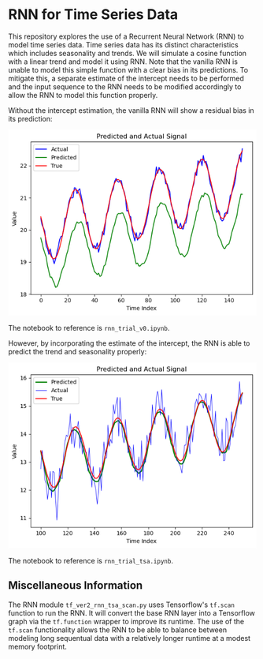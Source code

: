 # RNN for Time Series Data

This repository explores the use of a Recurrent Neural Network (RNN) to model time series data. Time series data has its distinct characteristics which includes seasonality and trends. We will simulate a cosine function with a linear trend and model it using RNN. Note that the vanilla RNN is unable to model this simple function with a clear bias in its predictions. To mitigate this, a separate estimate of the intercept needs to be performed and the input sequence to the RNN needs to be modified accordingly to allow the RNN to model this function properly.

Without the intercept estimation, the vanilla RNN will show a residual bias in its prediction:

![screenshot_1](rnn_without_intercept_estimate.png)

The notebook to reference is `rnn_trial_v0.ipynb`.

However, by incorporating the estimate of the intercept, the RNN is able to predict the trend and seasonality properly:

![screenshot_2](rnn_with_intercept_estimate.png)

The notebook to reference is `rnn_trial_tsa.ipynb`.

## Miscellaneous Information

The RNN module `tf_ver2_rnn_tsa_scan.py` uses Tensorflow's `tf.scan` function to run the RNN. It will convert the base RNN layer into a Tensorflow graph via the `tf.function` wrapper to improve its runtime. The use of the `tf.scan` functionality allows the RNN to be able to balance between modeling long sequentual data with a relatively longer runtime at a modest memory footprint. 
